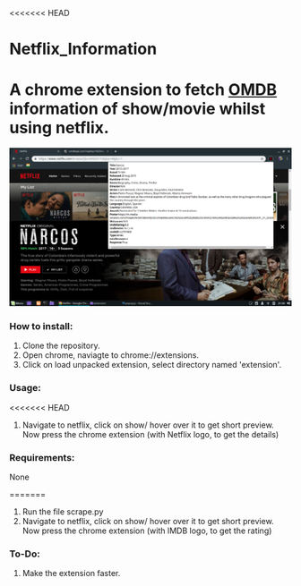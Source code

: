 <<<<<<< HEAD
# Netflix_Information
A chrome extension to fetch [OMDB](http://www.omdbapi.com/) information of show/movie whilst using netflix.
=======
![screenshot](screenshot.png)
### How to install: 
1) Clone the repository.
2) Open chrome, naviagte to chrome://extensions.
3) Click on load unpacked extension, select directory named 'extension'.

### Usage:
<<<<<<< HEAD
1) Navigate to netflix, click on show/ hover over it to get short preview.
Now press the chrome extension (with Netflix logo, to get the details)

### Requirements:
None

=======
1) Run the file scrape.py
2) Navigate to netflix, click on show/ hover over it to get short preview.
Now press the chrome extension (with IMDB logo, to get the rating)

### To-Do:
1) Make the extension faster. 
